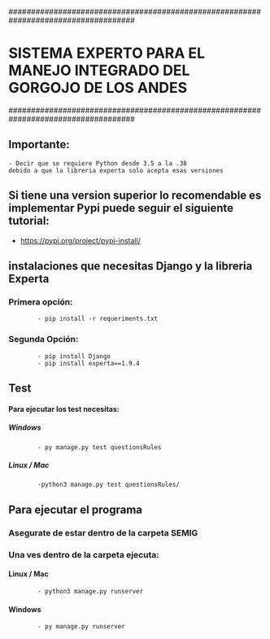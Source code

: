 ####################################################################################
# SISTEMA EXPERTO PARA EL MANEJO INTEGRADO DEL GORGOJO DE LOS ANDES #
####################################################################################

## Importante:
    - Decir que se requiere Python desde 3.5 a la .38
    debido a que la libreria experta solo acepta esas versiones
## Si tiene una version superior lo recomendable es implementar Pypi puede seguir el siguiente tutorial:

- https://pypi.org/project/pypi-install/

## instalaciones que necesitas Django y la libreria Experta

### Primera opción:
            - pip install -r requeriments.txt

### Segunda Opción:
            - pip install Django
            - pip install experta==1.9.4

## Test
#### Para ejecutar los test necesitas:
##### Windows
            - py manage.py test questionsRules

##### Linux / Mac
            -python3 manage.py test questionsRules/
## Para ejecutar el programa

### Asegurate de estar dentro de la carpeta SEMIG
### Una ves dentro de la carpeta ejecuta:

#### Linux / Mac
            - python3 manage.py runserver

#### Windows
            - py manage.py runserver

